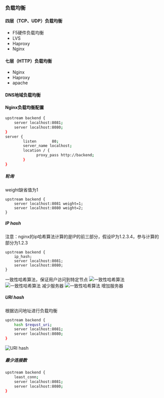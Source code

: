 ### 负载均衡

#### 四层（TCP、UDP）负载均衡
* F5硬件负载均衡
* LVS
* Haproxy
* Nginx

#### 七层（HTTP）负载均衡
* Nginx 
* Haproxy
* apache

#### DNS地域负载均衡


#### Nginx负载均衡配置
```bash
upstream backend {
    server localhost:8081;
    server localhost:8080;
}
server {
        listen       80;
        server_name localhost;
        location / {
	          proxy_pass http://backend;
        }
}
```
##### 轮询
weight缺省值为1
```bsah
upstream backend {
    server localhost:8081 weight=1;
    server localhost:8080 weight=2;
}
```
##### IP hash
注意：nginx的ip哈希算法计算的是IP的前三部分，假设IP为1.2.3.4，参与计算的部分为1.2.3
```bsah
upstream backend {
    ip_hash;
    server localhost:8081;
    server localhost:8080;
}
```
一致性哈希算法，保证用户访问到特定节点
![一致性哈希算法](https://cvr-file.oss-cn-hangzhou.aliyuncs.com/20230201/nginx-hash1.png)
![一致性哈希算法 减少服务器](https://cvr-file.oss-cn-hangzhou.aliyuncs.com/20230201/nginx-hash2.png)
![一致性哈希算法 增加服务器](https://cvr-file.oss-cn-hangzhou.aliyuncs.com/20230201/nginx-hash3.png)
##### URI hash
根据访问地址进行负载均衡
```bash
upstream backend {
    hash $requst_uri;
    server localhost:8081;
    server localhost:8080;
}
```
![URI hash](https://cvr-file.oss-cn-hangzhou.aliyuncs.com/20230201/nginx-hash-uri.png)
##### 最少连接数
```bash
upstream backend {
    least_conn;
    server localhost:8081;
    server localhost:8080;
}
```